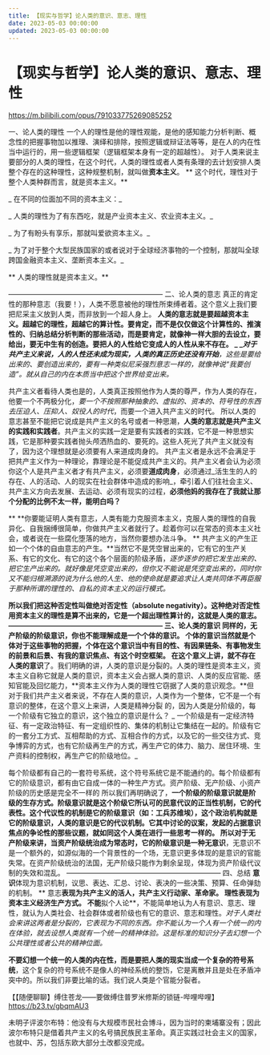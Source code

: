 ```yaml
---
title: 【现实与哲学】论人类的意识、意志、理性
date: 2023-05-03 00:00:00
updated: 2023-05-03 00:00:00
---
```



# 【现实与哲学】论人类的意识、意志、理性

https://m.bilibili.com/opus/791033775269085252




一、论人类的理性
  一个人的理性是他的理性观能，是他的感知能力分析判断、概念性的把握事物加以推理、演绎和排除，按照逻辑或辩证法等等，是在人的内在性当中运行的，用一些逻辑框架（逻辑框架本身有一定的超越性）。
  对于人类来说主要部分的人类的理性，在这个时代，人类的理性或者人类有条理的去计划安排人类整个存在的这种理性，这种规整机制，就叫做**资本主义**。
**  这个时代，理性对于整个人类种群而言，就是资本主义。**

_  在不同的位面加不同的资本主义：_

_  人类的理性为了有东西吃，就是产业资本主义、农业资本主义。_

_  为了有盼头有享乐，那就叫爱欲资本主义。_

_  为了对于整个大型民族国家的或者说对于全球经济事物的一个控制，那就叫全球跨国金融资本主义、垄断资本主义。_

**  人类的理性就是资本主义。**

——————————————————————
二、论人类的意志
  真正的肯定性的那种意志（我要！），人类不愿意被他的理性所束缚者着。这个意义上我们要把尼采主义放到人类，而非放到一个超人身上。
  **人类的意志就是要超越资本主义。**超越它的理性，超越它的算计性。要肯定，而不是仅仅做这个计算性的、推演性的、归纳总结分析判断的那些活动，而是要肯定，就像神一样大胆的去设立，要给出，要无中生有的创造。要把人的人性给它变成人的人性从来不存在。
_  _**_对于共产主义来说，人的人性还未成为现实，人类的真正历史还没有开始_**_，这些是要给出来的、要创造出来的，要有一种类似尼采强烈意志一样的，就像神说“我要创造”。就从自己的内在本质当中把这个世界给变出来。_

  共产主义者看待人类也是的，人类真正按照他作为人类的尊严，作为人类的存在，他要一个不两极分化，_要一个不按照那种抽象的、虚拟的、资本的、符号性的东西去压迫人、压抑人、奴役人的时代_，而要一个进入共产主义的时代。
  所以人类的意志甚至不能把它说成是共产主义的名号或者一种思潮，**人类的意志就是共产主义的实践和实践者**。共产主义的实践一定是要有实践者的实践，它不是一种思想实践，它是那种要实践者抛头颅洒热血的、要死的。这些人死光了共产主义就没有了，因为这个理想就是必须要有人来道成肉身的。
  共产主义者是永远不会满足于把共产主义作为一种理论，靠理论是不能促成共产主义的。共产主义者会认为必须你这个人是共产主义者才有共产主义，必须要**道成肉身**，必须通过_活生生的人的存在、人的活动、人的现实在社会群体中造成的影响_，牵引着人们往社会主义、共产主义方向去发展、去运动、必须有现实的过程，**必须他妈的我存在了我就让那个分配的比例不太一样，能明白吗？**

**  **你要能证明人类有意志，人类有能力克服资本主义，克服人类的理性的自我异化、自我捆缚很简单，你做共产主义者就行了。趁着你可以在常态的资本主义社会，或者说在一些腐化堕落的地方，当然你要想办法斗争。
 ** 共产主义的产生正如一个个体的自由意志的产生。**当然它不是凭空冒出来的，它有它的生产关系、有它的文化、有它的这个各个层面的阶级矛盾，_逐步逐步的把它发生出来的、把它生产出来的。就好像是凭空变出来的，但你又不能说是凭空变出来的，同时你又不能归根溯源的说为什么他的人生、他的使命就是要追求让人类共同体不再臣服于那种所谓的理性的、自私的资本主义的运行模式。_

**所以我们把这种否定性叫做绝对否定性（absolute negativity）。**这种绝对否定性用资本主义的理性是算不出来的，它是一个超出理性算计的，这就是人类的意志。
——————————————————————
三、论人类的意识
  同样的，无产阶级的阶级意识，你也不能理解成是一个个体的意识。
  个体的意识当然就是个体对于这些事物的把握，个体在这个意识当中有目的性、有因果链条、有事物发生的前景和后景、有我的意识焦点、有这个时空框架。
  在这个意义上讲，就**不存在人类的意识**了。我们明确的讲，人类的意识是分裂的。人类的理性是资本主义，资本主义自称它就是人类的意识，资本主义会占据人类的意识、人类的反应官能、感知官能及回忆能力，**资本主义作为人类的理性它窃据了人类的意识观念。**但对于我们共产主义者来说，不存在人类的意识，人类作为一个整体，它不是一个有意识的整体，在这个意义上来讲，人类是精神分裂 的，因为人类是分阶级的，每一个阶级有它独立的意识，这个独立的意识是什么？
 _ 一个阶级是有一定经济特征、有一定政治特征、有一定组织性的、集体的机制让它集结在一起的。阶级有它的一套分工方式、互相帮助的方式、互相合作的方式，以及它的一些交往方式、竞争博弈的方式，也有它阶级再生产的方式，再生产它的体力、脑力、居住环境、生产资料的控制权，再生产它的阶级地位。_

  每个阶级都有自己的一套符号系统，这个符号系统它是不能通约的。每个阶级都有它的阶级意识，都有由它自成一体的一种生产方式。资产阶级、无产阶级、小资产阶级的历史感是完全不一样的
  所以我们再明确说了，**一个阶级的阶级意识就是阶级的生存方式。阶级意识就是这个阶级它所认可的民意代议的正当性机制，它的代表性。这个代议性的机制是它的阶级意识（如：工兵苏维埃），这个政治机构就是它的阶级意识，人类的意识是它的代议机制。**它其中讨论的议案，发起的占据意识焦点的争论性的那些议题，就如同这个人类在进行一些思考一样的。
  所以**对于无产阶级来讲，当资产阶级统治成为常态时，它的阶级意识是一种无意识**，无意识不是一个额外的，如源似海的一个背景性的一个场，无意识更多体现的是意识的官能失常。在资产阶级统治的法国，无产阶级只能作为剩余呈现，体现为资产阶级代议制的失效和混乱。
——————————————————————
四、总结
  **意识**体现为意识机制，议思、表达、汇总、讨论、表决的一些决策、预算、任命弹劾的机制。
 ** 意志**表现为共产主义的活人，**共产主义行动家**、革命家。
  **理性表现为资本主义经济生产方式**。
  不能**拟个人论**，不能简单地认为人有意识、意志、理性，就认为人类社会、社会群体或者阶级也有它的意识、意志和理性。_对于人类社会来讲这两者是分裂的，它表现为不同的东西。你不能认为一个人有一个统一的内在体验，就去设想人类就有一个统一的精神体验。这是标准的知识分子去幻想一个公共理性或者公共的精神位面。_

  **不要幻想一个统一的人类的内在性，而是要把人类的现实当成一个复杂的符号系统**，这个复杂的符号系统不是像人的神经系统的整饬，它是离散并且是处在矛盾冲突中的。所以我们非要比喻的话。我们说人类是个官能分裂者。

【【随便聊聊】缚住苍龙——要做缚住普罗米修斯的锁链-哔哩哔哩】 https://b23.tv/gbqmAU3

未明子评波尔布特：他没有与大规模市民社会博斗，因为当时的柬埔寨没有；因此波尔布特只是借着共产主义的名号搞民族民主革命。真正实践过社会主义的国家，也就中、苏，包括东欧大部分土改都没完成。
